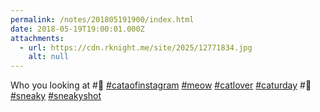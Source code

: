 ```yaml
---
permalink: /notes/201805191900/index.html
date: 2018-05-19T19:00:01.000Z
attachments:
  - url: https://cdn.rknight.me/site/2025/12771834.jpg
    alt: null
---
```


Who you looking at #👀 <a href="https://pixelfed.social/discover/tags/cataofinstagram?src=hash" title="#cataofinstagram" class="u-url hashtag" rel="external nofollow noopener">#cataofinstagram</a> <a href="https://pixelfed.social/discover/tags/meow?src=hash" title="#meow" class="u-url hashtag" rel="external nofollow noopener">#meow</a> <a href="https://pixelfed.social/discover/tags/catlover?src=hash" title="#catlover" class="u-url hashtag" rel="external nofollow noopener">#catlover</a> <a href="https://pixelfed.social/discover/tags/caturday?src=hash" title="#caturday" class="u-url hashtag" rel="external nofollow noopener">#caturday</a> #🐾 <a href="https://pixelfed.social/discover/tags/sneaky?src=hash" title="#sneaky" class="u-url hashtag" rel="external nofollow noopener">#sneaky</a> <a href="https://pixelfed.social/discover/tags/sneakyshot?src=hash" title="#sneakyshot" class="u-url hashtag" rel="external nofollow noopener">#sneakyshot</a>
